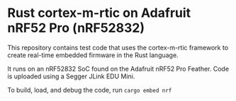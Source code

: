 Rust cortex-m-rtic on Adafruit nRF52 Pro (nRF52832)
===================================================

This repository contains test code that uses the cortex-m-rtic framework to create real-time embedded firmware in the Rust language.

It runs on an nRF52832 SoC found on the Adafruit nRF52 Pro Feather. Code is uploaded using a Segger JLink EDU Mini.

To build, load, and debug the code, run `cargo embed nrf`
